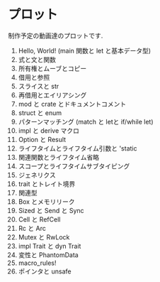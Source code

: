 # プロット

制作予定の動画達のプロットです.

1. Hello, World! (main 関数と let と基本データ型)
2. 式と文と関数
3. 所有権とムーブとコピー
4. 借用と参照
5. スライスと str
6. 再借用とエイリアシング
7. mod と crate とドキュメントコメント
8. struct と enum
9. パターンマッチング (match と letと if/while let)
10. impl と derive マクロ
11. Option と Result
12. ライフタイムとライフタイム引数と 'static
13. 関連関数とライフタイム省略
14. スコープとライフタイムサブタイピング
15. ジェネリクス
16. trait とトレイト境界
17. 関連型
18. Box とメモリリーク
19. Sized と Send と Sync
20. Cell と RefCell
21. Rc と Arc
22. Mutex と RwLock
23. impl Trait と dyn Trait
24. 変性と PhantomData
25. macro_rules!
26. ポインタと unsafe
